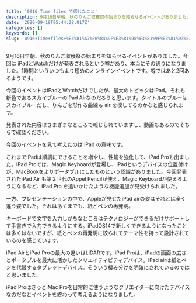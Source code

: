 ```yaml
---
title: '0916 Time files で感じたこと'
description: 9月16日早朝、秋のりんご収穫祭の始まりを知らせるイベントがありました。今回は iPadとWatchだけが発表されるという噂があり、本当にその通りになりました。1時間といういつもより短めのオンラインイベントです。噂ではあと2回あるようです。
date: '2020-09-19T05:44:28.017Z'
categories: []
keywords: []
slug: '0916+Time+files+%E3%81%A7%E6%84%9F%E3%81%98%E3%81%9F%E3%81%93%E3%81%A8'
---
```

9月16日早朝、秋のりんご収穫祭の始まりを知らせるイベントがありました。今回は iPadとWatchだけが発表されるという噂があり、本当にその通りになりました。1時間といういつもより短めのオンラインイベントです。噂ではあと2回あるようです。

今回のイベントはiPadとWatchだけでしたが、最大のトピックはiPad。それも新色であるスカイブルーのiPad Airなのだろうと思います。タイトルのブルーはスカイブルーだし、りんごを形作る曲線も air を模してるのかなと感じられます。

発表された内容はさまざまなところで報じられていますし、動画もあるのでそちらで確認ください。

今回のイベントを見て考えたのは iPad の意味です。

これまでiPadは順調にできることを増やし、性能を強化して、iPad Proも出ました。iPad Proでは、Magic Keyboardが登場し、iPadというデバイスの位置付けが、MacBookをよりポータブルにしたものという認識がありました。今回発表されたiPad Air も第２世代のAppel Pencilが使え、Magic Keyboardが使えるようになるなど、iPad Pro を追いかけたような機能追加が見受けられました。

一方、プレゼンテーションの中で、Appleが見せたiPad airの姿はそれとは全く違う姿でした。それはあくまでも、紙とペンの再発明。

キーボードで文字を入力しがちなところはテクノロジーができるだけサポートして手書きで入力できるようにする。iPadOS14で新しくできるようになったことは多くはないですが、紙とペンの再発明に絞られてテーマ性を持って設計されているのを感じています。

iPad AirとiPad Proの最大の違いはLiDARです。iPad Proは、iPadの画面の広さとポータブルを最大に活かしたクリエイティビティデバイス。iPad airは紙とペンを代替するタブレットデバイス。そういう棲み分けを明確にされているのではと思いました。

iPad ProはきっとiMac Proを日常的に使うようなクリエイターに向けたデバイスなのだなとイベントを終わって考えるようになりました。